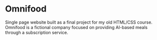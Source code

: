 # Omnifood
Single page website built as a final project for my old HTML/CSS course. Omnifood is a fictional company focused on providing AI-based meals through a subscription service.  
